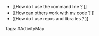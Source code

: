 - [[How do I use the command line？]]
- [[How can others work with my code？]]
- [[How do I use repos and libraries？]]

Tags: #ActivityMap 